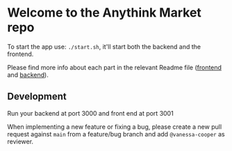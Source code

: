 # Welcome to the Anythink Market repo

To start the app use: `./start.sh`, it'll start both the backend and the frontend.

Please find more info about each part in the relevant Readme file ([frontend](frontend/readme.md) and [backend](backend/README.md)).

## Development

Run your backend at port 3000 and front end at port 3001

When implementing a new feature or fixing a bug, please create a new pull request against `main` from a feature/bug branch and add `@vanessa-cooper` as reviewer.
